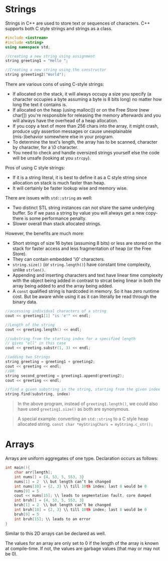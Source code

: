
# Strings

Strings in C++ are used to store text or sequences of characters. C++ supports both C style strings and strings as a class.


```cpp
#include <iostream>
#include <string>
using namespace std;

//creating a new string using assignment
string greeting1 = "Hello ";

//Creating a new string using the constructor
string greeeting2("World");
```


There are various cons of using C-style strings:

- If allocated on the stack, it will always occupy a size you specify (a character occupies a byte assuming a byte is 8 bits long) no matter how long the text it contains is.
- If allocated on the heap (using malloc()) or on the Free Store (new char[]) you're responsible for releasing the memory afterwards and you will always have the overhead of a heap allocation. 
- If you copy a text of more than 256 chars into the array, it might crash, produce ugly assertion messages or cause unexplainable (mis-)behavior somewhere else in your program.
- To determine the text's length, the array has to be scanned, character by character, for a \\0 character. 
- You need to check and handle oversized strings yourself else the code will be unsafe (looking at you `strcpy`).

Pros of using C style strings:

- If it is a string literal, it is best to define it as a C style string since allocation on stack is much faster than heap.
- It will certainly be faster lookup wise and memory wise.

There are issues with `std::string` as well:

- Two distinct STL string instances can not share the same underlying buffer. So if we pass a string by value you will always get a new copy- there is some performance penalty.
- Slower overall than stack allocated strings.

However, the benefits are much more:

- Short strings of size 16 bytes (assuming 8 bits) or less are stored on the stack for faster access and less fragmentation of heap (or the Free Store).
- They can contain embedded '\\0' characters.
- `string.size()` (or `string.length()`) have constant time complexity, unlike `strlen()`.
- Appending and inserting characters and text have linear time complexity with the object being added in contrast to strcat being linear in both the array being added to and the array being added.
- A `const` qualified string is hardcoded in memory. So it has zero runtime cost. But be aware while using it as it can literally be read through the binary data.


```cpp
//accessing individual characters of a string
cout << greeting1[1] "is 'e'" << endl;

//Length of the string
cout << greeting.length() << endl;

//substring from the starting index for a specified length
// gives "ell" in this case
cout << greeting.substr(1, 3) << endl;

//adding two Strings
string greeting = greeting1 + greeting2;
cout << greeting << endl;
//OR 
string second_greeting = greeting1.append(greeting2);
cout << greeting << endl;

//find a given substring in the string, starting from the given index
string.find(substring, index)
```
> In the above program, instead of `greeting1.length()`, we could also have used `greeting1.size()` as both are synonymous.

> A special example: converting an `std::string` to a C style heap allocated string. `const char *myStringChars = myString.c_str();`


# Arrays

Arrays are uniform aggregates of one type. Declaration occurs as follows:

```cpp
int main(){
    char arr[length];
    int nums[] = {4, 53, 5, 553, 3}
    nums[1] = 2  \\ but length can’t be changed
    int nums[10] = {2, 3} \\ till 10th index; last 8 would be 0
    nums[9] = 5
    cout << nums[15]; \\ leads to segmentation fault, core dumped
    int bruh[] = {4, 53, 5, 553, 3}
    bruh[1] = 2  \\ but length can’t be changed
    int bruh[10] = {2, 3} \\ till 10th index; last 8 would be 0
    bruh[9] = 5
    int bruh[15]; \\ leads to an error
}
```

Similar to this 2D arrays can be declared as well.

The values for an array are only set to 0 if the length of the array is known at compile-time. If not, the values are garbage values (that may or may not be 0).
